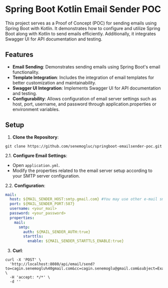 # Spring Boot Kotlin Email Sender POC

This project serves as a Proof of Concept (POC) for sending emails using Spring Boot with Kotlin. It demonstrates how to configure and utilize Spring Boot along with Kotlin to send emails efficiently. Additionally, it integrates Swagger UI for API documentation and testing.

## Features

- **Email Sending**: Demonstrates sending emails using Spring Boot's email functionality.
- **Template Integration**: Includes the integration of email templates for better customization and maintainability.
- **Swagger UI Integration**: Implements Swagger UI for API documentation and testing.
- **Configurability**: Allows configuration of email server settings such as host, port, username, and password through application.properties or environment variables.

## Setup

1. **Clone the Repository**:
```
git clone https://github.com/senemogluc/springboot-emailsender-poc.git
```

2.1. **Configure Email Settings**:
- Open `application.yml`.
- Modify the properties related to the email server setup according to your SMTP server configuration.

2.2. **Configuration**:

```yaml
mail:
  host: ${MAIL_SENDER_HOST:smtp.gmail.com} #You may use other e-mail smtp's
  port: ${MAIL_SENDER_PORT:587}
  username: <your_mail>
  password: <your_password>
  properties:
    mail:
      smtp:
        auth: ${MAIL_SENDER_AUTH:true}
        starttls:
          enable: ${MAIL_SENDER_STARTTLS_ENABLE:true}
```

3. **Curl**:

```
curl -X 'POST' \
  'http://localhost:8080/api/email/send?to=cagin.senemoglu%40gmail.com&cc=cagin.senemoglu@gmail.com&subject=Example%20subject&body=Example%20body' \
  -H 'accept: */*' \
  -d ''
```